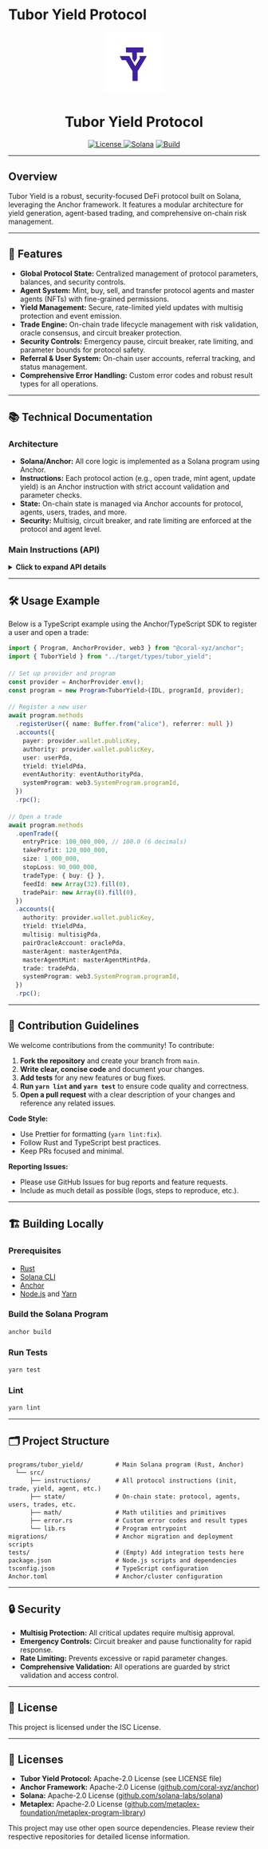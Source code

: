 # Tubor Yield Protocol

<p align="center">
  <img src="https://github.com/TuborYieldLabs/yield_v1/blob/main/kit/logo.png?raw=true" width="120" alt="Tubor Yield Logo"/>
</p>

<h1 align="center">Tubor Yield Protocol</h1>

<p align="center">
<a href="https://opensource.org/licenses/Apache-2.0">
  <img src="https://img.shields.io/badge/License-Apache_2.0-blue.svg" alt="License">
</a>
  <a href="https://solana.com/"><img src="https://img.shields.io/badge/Solana-Anchor-blueviolet" alt="Solana"></a>
  <a href="#"><img src="https://img.shields.io/badge/build-anchor-green" alt="Build"></a>
</p>

---

## Overview

Tubor Yield is a robust, security-focused DeFi protocol built on Solana, leveraging the Anchor framework. It features a modular architecture for yield generation, agent-based trading, and comprehensive on-chain risk management.

---

## 🚀 Features

- **Global Protocol State:** Centralized management of protocol parameters, balances, and security controls.
- **Agent System:** Mint, buy, sell, and transfer protocol agents and master agents (NFTs) with fine-grained permissions.
- **Yield Management:** Secure, rate-limited yield updates with multisig protection and event emission.
- **Trade Engine:** On-chain trade lifecycle management with risk validation, oracle consensus, and circuit breaker protection.
- **Security Controls:** Emergency pause, circuit breaker, rate limiting, and parameter bounds for protocol safety.
- **Referral & User System:** On-chain user accounts, referral tracking, and status management.
- **Comprehensive Error Handling:** Custom error codes and robust result types for all operations.

---

## 📚 Technical Documentation

### Architecture

- **Solana/Anchor:** All core logic is implemented as a Solana program using Anchor.
- **Instructions:** Each protocol action (e.g., open trade, mint agent, update yield) is an Anchor instruction with strict account validation and parameter checks.
- **State:** On-chain state is managed via Anchor accounts for protocol, agents, users, trades, and more.
- **Security:** Multisig, circuit breaker, and rate limiting are enforced at the protocol and agent level.

### Main Instructions (API)

<details>
<summary><strong>Click to expand API details</strong></summary>

#### 1. `init`

Initialize the protocol, multisig, and authority accounts.

- **Params:** `InitParams { min_signatures, allow_agent_deploy, allow_agent_buy, allow_agent_sell, allow_withdraw_yield, buy_tax, sell_tax, max_tax_percentage, ref_earn_percentage, supported_mint, ... }`
- **Accounts:** Upgrade authority, multisig PDA, protocol state PDA, transfer authority PDA, supported mint, etc.

#### 2. `register_user`

Register a new user, optionally with a referrer.

- **Params:** `RegisterUserParams { name: [u8; 15], referrer: Option<Pubkey> }`
- **Accounts:** payer, authority, user PDA, (optional) referrer, referral registry, referral link, t_yield, event authority, system program.

#### 3. `mint_master_agent`

Mint a new master agent NFT (requires multisig).

- **Params:** `MintMasterAgentParams { name, symbol, uri, seller_fee_basis_points, price, w_yield, max_supply, trading_status, auto_relist }`
- **Accounts:** payer, multisig, master agent PDA, mint, t_yield, transfer authority, Metaplex metadata, etc.

#### 4. `mint_agent`

Mint a new agent NFT under a master agent (requires multisig).

- **Params:** `MintAgentParams { name, symbol, uri, seller_fee_basis_points }`
- **Accounts:** payer, multisig, t_yield, transfer authority, mint, metadata, master agent, agent, token account, etc.

#### 5. `buy_agent`

Buy an agent NFT from a master agent.

- **Params:** None (all info from accounts)
- **Accounts:** authority, user, agent, master agent, t_yield, transfer authority, y_mint, token accounts, event authority, etc.

#### 6. `open_trade`

Open a new trade.

- **Params:** `OpenTradeParams { entry_price, take_profit, size, stop_loss, trade_type, feed_id, trade_pair }`
- **Accounts:** authority, t_yield, multisig, oracle, twap, master agent, master agent mint, trade, system program.

#### 7. `update_yield`

Update a master agent’s yield rate (requires multisig).

- **Params:** `UpdateYieldParams { new_yield_rate }`
- **Accounts:** authority, multisig, t_yield, master agent, master agent mint, system program, event authority.

#### 8. `update_trade`

Update a trade’s status based on current price (can be called by anyone).

- **Params:** None
- **Accounts:** authority, t_yield, oracle, twap, trade, master agent, event authority, system program.

#### 9. `update_protocol_config`

Update protocol configuration (requires multisig).

- **Params:** `UpdateProtocolConfigParams { buy_tax, sell_tax, max_tax_percentage, allow_agent_deploy, ... }`
- **Accounts:** admin, multisig, t_yield, system program, event authority.

#### 10. `pause_protocol` / `unpause_protocol`

Pause or unpause the protocol (requires multisig).

- **Params:** None
- **Accounts:** admin, multisig, t_yield.

#### 11. `claim_referral_rewards`, `withdraw_yield`, `ban_user`, etc.

See the `instructions/` directory for full details.

</details>

---

## 🛠️ Usage Example

Below is a TypeScript example using the Anchor/TypeScript SDK to register a user and open a trade:

```typescript
import { Program, AnchorProvider, web3 } from "@coral-xyz/anchor";
import { TuborYield } from "../target/types/tubor_yield";

// Set up provider and program
const provider = AnchorProvider.env();
const program = new Program<TuborYield>(IDL, programId, provider);

// Register a new user
await program.methods
  .registerUser({ name: Buffer.from("alice"), referrer: null })
  .accounts({
    payer: provider.wallet.publicKey,
    authority: provider.wallet.publicKey,
    user: userPda,
    tYield: tYieldPda,
    eventAuthority: eventAuthorityPda,
    systemProgram: web3.SystemProgram.programId,
  })
  .rpc();

// Open a trade
await program.methods
  .openTrade({
    entryPrice: 100_000_000, // 100.0 (6 decimals)
    takeProfit: 120_000_000,
    size: 1_000_000,
    stopLoss: 90_000_000,
    tradeType: { buy: {} },
    feedId: new Array(32).fill(0),
    tradePair: new Array(8).fill(0),
  })
  .accounts({
    authority: provider.wallet.publicKey,
    tYield: tYieldPda,
    multisig: multisigPda,
    pairOracleAccount: oraclePda,
    masterAgent: masterAgentPda,
    masterAgentMint: masterAgentMintPda,
    trade: tradePda,
    systemProgram: web3.SystemProgram.programId,
  })
  .rpc();
```

---

## 🤝 Contribution Guidelines

We welcome contributions from the community! To contribute:

1. **Fork the repository** and create your branch from `main`.
2. **Write clear, concise code** and document your changes.
3. **Add tests** for any new features or bug fixes.
4. **Run `yarn lint` and `yarn test`** to ensure code quality and correctness.
5. **Open a pull request** with a clear description of your changes and reference any related issues.

**Code Style:**

- Use Prettier for formatting (`yarn lint:fix`).
- Follow Rust and TypeScript best practices.
- Keep PRs focused and minimal.

**Reporting Issues:**

- Please use GitHub Issues for bug reports and feature requests.
- Include as much detail as possible (logs, steps to reproduce, etc.).

---

## 🏗️ Building Locally

### Prerequisites

- [Rust](https://www.rust-lang.org/tools/install)
- [Solana CLI](https://docs.solana.com/cli/install-solana-cli-tools)
- [Anchor](https://book.anchor-lang.com/getting_started/installation.html)
- [Node.js](https://nodejs.org/) and [Yarn](https://yarnpkg.com/)

### Build the Solana Program

```sh
anchor build
```

### Run Tests

```sh
yarn test
```

### Lint

```sh
yarn lint
```

---

## 🗂️ Project Structure

```
programs/tubor_yield/         # Main Solana program (Rust, Anchor)
  └── src/
      ├── instructions/       # All protocol instructions (init, trade, yield, agent, etc.)
      ├── state/              # On-chain state: protocol, agents, users, trades, etc.
      ├── math/               # Math utilities and primitives
      ├── error.rs            # Custom error codes and result types
      └── lib.rs              # Program entrypoint
migrations/                   # Anchor migration and deployment scripts
tests/                        # (Empty) Add integration tests here
package.json                  # Node.js scripts and dependencies
tsconfig.json                 # TypeScript configuration
Anchor.toml                   # Anchor/cluster configuration
```

---

## 🔒 Security

- **Multisig Protection:** All critical updates require multisig approval.
- **Emergency Controls:** Circuit breaker and pause functionality for rapid response.
- **Rate Limiting:** Prevents excessive or rapid parameter changes.
- **Comprehensive Validation:** All operations are guarded by strict validation and access control.

---

## 📄 License

This project is licensed under the ISC License.

---

## 📝 Licenses

- **Tubor Yield Protocol:** Apache-2.0 License (see LICENSE file)
- **Anchor Framework:** Apache-2.0 License ([github.com/coral-xyz/anchor](https://github.com/coral-xyz/anchor))
- **Solana:** Apache-2.0 License ([github.com/solana-labs/solana](https://github.com/solana-labs/solana))
- **Metaplex:** Apache-2.0 License ([github.com/metaplex-foundation/metaplex-program-library](https://github.com/metaplex-foundation/metaplex-program-library))

This project may use other open source dependencies. Please review their respective repositories for detailed license information.
